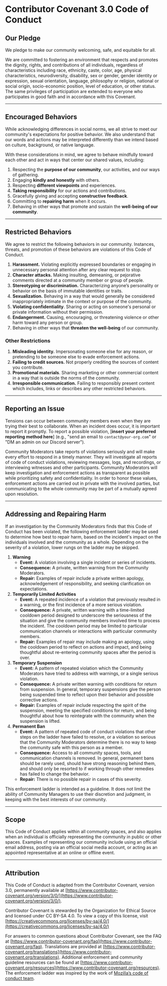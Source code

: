 # Contributor Covenant 3.0 Code of Conduct

## Our Pledge

We pledge to make our community welcoming, safe, and equitable for all.

We are committed to fostering an environment that respects and promotes the dignity, rights, and contributions of all individuals, regardless of characteristics including race, ethnicity, caste, color, age, physical characteristics, neurodiversity, disability, sex or gender, gender identity or expression, sexual orientation, language, philosophy or religion, national or social origin, socio-economic position, level of education, or other status. The same privileges of participation are extended to everyone who participates in good faith and in accordance with this Covenant.

---

## Encouraged Behaviors

While acknowledging differences in social norms, we all strive to meet our community's expectations for positive behavior. We also understand that our words and actions may be interpreted differently than we intend based on culture, background, or native language.

With these considerations in mind, we agree to behave mindfully toward each other and act in ways that center our shared values, including:

1.  Respecting the **purpose of our community**, our activities, and our ways of gathering.
2.  Engaging **kindly and honestly** with others.
3.  Respecting **different viewpoints** and experiences.
4.  **Taking responsibility** for our actions and contributions.
5.  Gracefully giving and accepting **constructive feedback**.
6.  Committing to **repairing harm** when it occurs.
7.  Behaving in other ways that promote and sustain the **well-being of our community**.

---

## Restricted Behaviors

We agree to restrict the following behaviors in our community. Instances, threats, and promotion of these behaviors are violations of this Code of Conduct.

1.  **Harassment.** Violating explicitly expressed boundaries or engaging in unnecessary personal attention after any clear request to stop.
2.  **Character attacks.** Making insulting, demeaning, or pejorative comments directed at a community member or group of people.
3.  **Stereotyping or discrimination.** Characterizing anyone’s personality or behavior on the basis of immutable identities or traits.
4.  **Sexualization.** Behaving in a way that would generally be considered inappropriately intimate in the context or purpose of the community.
5.  **Violating confidentiality**. Sharing or acting on someone's personal or private information without their permission.
6.  **Endangerment.** Causing, encouraging, or threatening violence or other harm toward any person or group.
7.  Behaving in other ways that **threaten the well-being** of our community.

### Other Restrictions

1.  **Misleading identity.** Impersonating someone else for any reason, or pretending to be someone else to evade enforcement actions.
2.  **Failing to credit sources.** Not properly crediting the sources of content you contribute.
3.  **Promotional materials**. Sharing marketing or other commercial content in a way that is outside the norms of the community.
4.  **Irresponsible communication.** Failing to responsibly present content which includes, links or describes any other restricted behaviors.

---

## Reporting an Issue

Tensions can occur between community members even when they are trying their best to collaborate. When an incident does occur, it is important to report it promptly. To report a possible violation, [**insert your preferred reporting method here**] (e.g., "send an email to `contact@your-org.com`" or "DM an admin on our Discord server").

Community Moderators take reports of violations seriously and will make every effort to respond in a timely manner. They will investigate all reports of code of conduct violations, reviewing messages, logs, and recordings, or interviewing witnesses and other participants. Community Moderators will keep investigation and enforcement actions as transparent as possible while prioritizing safety and confidentiality. In order to honor these values, enforcement actions are carried out in private with the involved parties, but communicating to the whole community may be part of a mutually agreed upon resolution.

---

## Addressing and Repairing Harm

If an investigation by the Community Moderators finds that this Code of Conduct has been violated, the following enforcement ladder may be used to determine how best to repair harm, based on the incident's impact on the individuals involved and the community as a whole. Depending on the severity of a violation, lower rungs on the ladder may be skipped.

1.  **Warning**
    - **Event:** A violation involving a single incident or series of incidents.
    - **Consequence:** A private, written warning from the Community Moderators.
    - **Repair:** Examples of repair include a private written apology, acknowledgement of responsibility, and seeking clarification on expectations.
2.  **Temporarily Limited Activities**
    - **Event:** A repeated incidence of a violation that previously resulted in a warning, or the first incidence of a more serious violation.
    - **Consequence:** A private, written warning with a time-limited cooldown period designed to underscore the seriousness of the situation and give the community members involved time to process the incident. The cooldown period may be limited to particular communication channels or interactions with particular community members.
    - **Repair:** Examples of repair may include making an apology, using the cooldown period to reflect on actions and impact, and being thoughtful about re-entering community spaces after the period is over.
3.  **Temporary Suspension**
    - **Event:** A pattern of repeated violation which the Community Moderators have tried to address with warnings, or a single serious violation.
    - **Consequence:** A private written warning with conditions for return from suspension. In general, temporary suspensions give the person being suspended time to reflect upon their behavior and possible corrective actions.
    - **Repair:** Examples of repair include respecting the spirit of the suspension, meeting the specified conditions for return, and being thoughtful about how to reintegrate with the community when the suspension is lifted.
4.  **Permanent Ban**
    - **Event:** A pattern of repeated code of conduct violations that other steps on the ladder have failed to resolve, or a violation so serious that the Community Moderators determine there is no way to keep the community safe with this person as a member.
    - **Consequence:** Access to all community spaces, tools, and communication channels is removed. In general, permanent bans should be rarely used, should have strong reasoning behind them, and should only be resorted to if working through other remedies has failed to change the behavior.
    - **Repair:** There is no possible repair in cases of this severity.

This enforcement ladder is intended as a guideline. It does not limit the ability of Community Managers to use their discretion and judgment, in keeping with the best interests of our community.

---

## Scope

This Code of Conduct applies within all community spaces, and also applies when an individual is officially representing the community in public or other spaces. Examples of representing our community include using an official email address, posting via an official social media account, or acting as an appointed representative at an online or offline event.

---

## Attribution

This Code of Conduct is adapted from the Contributor Covenant, version 3.0, permanently available at [https://www.contributor-covenant.org/version/3/0/](https://www.contributor-covenant.org/version/3/0/).

Contributor Covenant is stewarded by the Organization for Ethical Source and licensed under CC BY-SA 4.0. To view a copy of this license, visit [https://creativecommons.org/licenses/by-sa/4.0/](https://creativecommons.org/licenses/by-sa/4.0/)

For answers to common questions about Contributor Covenant, see the FAQ at [https://www.contributor-covenant.org/faq](https://www.contributor-covenant.org/faq). Translations are provided at [https://www.contributor-covenant.org/translations](https://www.contributor-covenant.org/translations). Additional enforcement and community guideline resources can be found at [https://www.contributor-covenant.org/resources](https://www.contributor-covenant.org/resources). The enforcement ladder was inspired by the work of [Mozilla’s code of conduct team](https://github.com/mozilla/inclusion).
